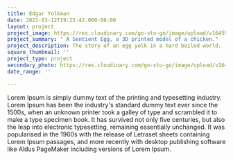 ```yaml
---
title: Edgar Yolkman
date: 2021-03-12T19:25:42.000-06:00
layout: project
project_image: https://res.cloudinary.com/go-stu-go/image/upload/v1645938831/home/gostugo/grocery_02b_lxaebs.png
project_summary: " A Sentient Egg, a 3D printed model of a chicken."
project_description: The story of an egg yolk in a hard boiled world.
square_thumbnail: ''
project_type: project
secondary_photo: https://res.cloudinary.com/go-stu-go/image/upload/v1643427985/home/gostugo/yolkman_wx2az3.png
date_range: ''

---
```

Lorem Ipsum is simply dummy text of the printing and typesetting industry. Lorem Ipsum has been the industry's standard dummy text ever since the 1500s, when an unknown printer took a galley of type and scrambled it to make a type specimen book. It has survived not only five centuries, but also the leap into electronic typesetting, remaining essentially unchanged. It was popularised in the 1960s with the release of Letraset sheets containing Lorem Ipsum passages, and more recently with desktop publishing software like Aldus PageMaker including versions of Lorem Ipsum.